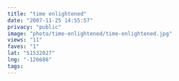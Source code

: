 ```yaml
---
title: "time enlightened"
date: "2007-11-25 14:55:57"
privacy: "public"
image: "photo/time-enlightened/time-enlightened.jpg"
views: "11"
faves: "1"
lat: "51532027"
lng: "-126686"
tags:
---
```


